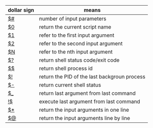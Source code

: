 | dollar sign | means |
| -- | -- |
| [$#](../script/dollars.sh) | number of input parameters |
| [$0](../script/dollars.sh) | return the current script name |
| [$1](../script/dollars.sh) | refer to the first input argument |
| [$2](../script/dollars.sh) | refer to the second input argument |
| [$N](../script/dollars.sh) | refer to the nth input argument |
| [$?](../script/dollars.sh) | return shell status code/exit code |
| [$$](../script/dollars.sh) | return shell process id |
| [$!](../script/dollars.sh) | return the PID of the last backgroun process |
| [$-](../script/dollars.sh) | return current shell status |
| [$_](../script/dollars.sh) | return last argument from last command |
| [!$](../script/dollars.sh) | execute last argument from last command |
| [$*](../script/dollar@*.sh) | return the input arguments in one line | 
| [$@](../script/dollar@*.sh) | return the input arguments line by line |